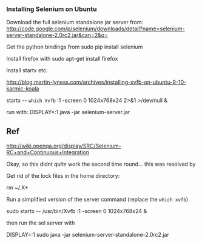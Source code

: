### Installing Selenium on Ubuntu

Download the full selenium standalone jar server from:
	http://code.google.com/p/selenium/downloads/detail?name=selenium-server-standalone-2.0rc2.jar&can=2&q=

Get the python bindings from
    sudo pip install selenium

Install firefox with
		sudo apt-get install firefox

Install startx etc:

http://blog.martin-lyness.com/archives/installing-xvfb-on-ubuntu-9-10-karmic-koala



startx -- `which Xvfb` :1 -screen 0 1024x768x24 2>&1 >/dev/null &

run with:
DISPLAY=:1 java -jar selenium-server.jar


Ref
--------
http://wiki.openqa.org/display/SRC/Selenium-RC+and+Continuous+Integration




Okay, so this didnt *quite* work the second time round... this was resolved by

Get rid of the lock files in the home directory:

  rm ~/.X*

Run a simplified version of the server command (replace the `which xvfb`)

  sudo startx -- /usr/bin/Xvfb :1 -screen 0 1024x768x24 &

then run the sel server with
  
  DISPLAY=:1 sudo java -jar selenium-server-standalone-2.0rc2.jar